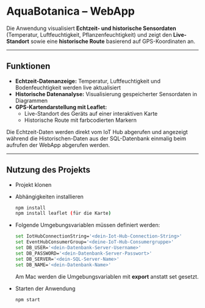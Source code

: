 # AquaBotanica – WebApp

Die Anwendung visualisiert **Echtzeit- und historische Sensordaten** (Temperatur, Luftfeuchtigkeit, Pflanzenfeuchtigkeit) und zeigt den **Live-Standort** sowie eine **historische Route** basierend auf GPS-Koordinaten an.

---

## **Funktionen**
- **Echtzeit-Datenanzeige:** Temperatur, Luftfeuchtigkeit und Bodenfeuchtigkeit werden live aktualisiert
- **Historische Datenanalyse:** Visualisierung gespeicherter Sensordaten in Diagrammen
- **GPS-Kartendarstellung mit Leaflet:**  
   - Live-Standort des Geräts auf einer interaktiven Karte
   - Historische Route mit farbcodierten Markern

Die Echtzeit-Daten werden direkt vom IoT Hub abgerufen und angezeigt während die Historischen-Daten aus der SQL-Datenbank einmalig beim aufrufen der WebApp abgerufen werden.
     
---

## **Nutzung des Projekts**

- Projekt klonen
- Abhängigkeiten installieren
  ```bash
  npm install
  npm install leaflet (für die Karte)
- Folgende Umgebungsvariablen müssen definiert werden:
  ```bash
  set IotHubConnectionString='<dein-Iot-Hub-Connection-String>'
  set EventHubConsumerGroup='<deine-IoT-Hub-Consumergruppe>'
  set DB_USER='<dein-Datenbank-Server-Username>'
  set DB_PASSWORD='<dein-Datenbank-Server-Passwort>'
  set DB_SERVER='<dein-SQL-Server-Name>'
  set DB_NAME='<dein-Datenbank-Name>'
  ```
  Am Mac werden die Umgebungsvariablen mit **export** anstatt set gesetzt.

- Starten der Anwendung
  ```bash
  npm start
  ```
